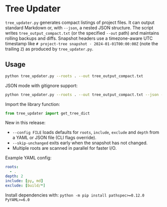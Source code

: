 # Tree Updater

`tree_updater.py` generates compact listings of project files. It can output
standard Markdown or, with `--json`, a nested JSON structure. The script writes
`tree_output_compact.txt` (or the specified `--out` path) and maintains rolling
backups and diffs.
Snapshot headers use a timezone-aware UTC timestamp like `# project-tree snapshot · 2024-01-01T00:00:00Z` (note the trailing `Z`) as produced by `tree_updater.py`.

## Usage

```bash
python tree_updater.py --roots . --out tree_output_compact.txt
```

JSON mode with gitignore support:

```bash
python tree_updater.py --roots . --out tree_output_compact.txt --json --gitignore
```

Import the library function:

```python
from tree_updater import get_tree_dict
```

New in this release:

- `--config FILE` loads defaults for `roots`, `include`, `exclude` and `depth` from a YAML or JSON file (CLI flags override).
- `--skip-unchanged` exits early when the snapshot has not changed.
- Multiple roots are scanned in parallel for faster I/O.

Example YAML config:

```yaml
roots:
  - .
depth: 2
include: [py, md]
exclude: [build/*]
```

Install dependencies with:
`python -m pip install pathspec>=0.12.0 PyYAML>=6.0`
